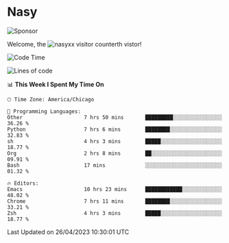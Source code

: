 # Nasy

<!--
<p align="center">
<img height="200" src="https://github-readme-stats.vercel.app/api?username=nasyxx&count_private=true&show_icons=true&theme=dracula&include_all_commits=true"/>
<img height="200" src="https://github-readme-stats.vercel.app/api/top-langs/?username=nasyxx&theme=dracula&hide=html,jupyter+notebook&count_private=true&show_icons=true"/>
</p>

  
----------------
-->

![Sponsor](https://img.shields.io/static/v1.svg?label=Sponsor&message=%E2%9D%A4&logo=GitHub&style=flat&color=pink)
 
Welcome, the ![nasyxx visitor counter](https://count.getloli.com/get/@nasyxx?theme=rule34)th vistor!
 
<!--START_SECTION:waka-->
![Code Time](http://img.shields.io/badge/Code%20Time-3%2C450%20hrs%209%20mins-blue)

![Lines of code](https://img.shields.io/badge/From%20Hello%20World%20I%27ve%20Written-6.2%20million%20lines%20of%20code-blue)

📊 **This Week I Spent My Time On** 

```text
🕑︎ Time Zone: America/Chicago

💬 Programming Languages: 
Other                    7 hrs 50 mins       █████████░░░░░░░░░░░░░░░░   36.26 % 
Python                   7 hrs 6 mins        ████████░░░░░░░░░░░░░░░░░   32.83 % 
sh                       4 hrs 3 mins        █████░░░░░░░░░░░░░░░░░░░░   18.77 % 
Org                      2 hrs 8 mins        ██░░░░░░░░░░░░░░░░░░░░░░░   09.91 % 
Bash                     17 mins             ░░░░░░░░░░░░░░░░░░░░░░░░░   01.32 % 

🔥 Editors: 
Emacs                    10 hrs 23 mins      ████████████░░░░░░░░░░░░░   48.02 % 
Chrome                   7 hrs 11 mins       ████████░░░░░░░░░░░░░░░░░   33.21 % 
Zsh                      4 hrs 3 mins        █████░░░░░░░░░░░░░░░░░░░░   18.77 % 
```


 Last Updated on 26/04/2023 10:30:01 UTC
<!--END_SECTION:waka-->

<!-- ![visitors](https://visitor-badge.laobi.icu/badge?page_id=nasyxx.nasyxx) -->
